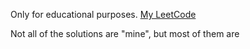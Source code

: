 Only for educational purposes.
[My LeetCode](https://leetcode.com/marktyrkba/)

Not all of the solutions are "mine", but most of them are
